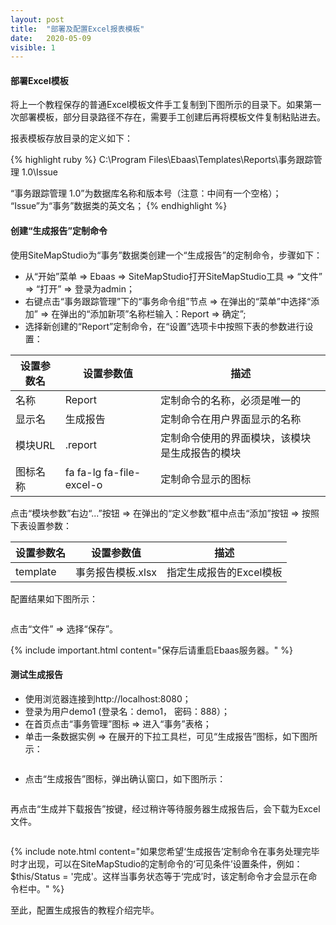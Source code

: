 ```yaml
---
layout: post
title:  "部署及配置Excel报表模板"
date:   2020-05-09
visible: 1
---
```


#### 部署Excel模板

将上一个教程保存的普通Excel模板文件手工复制到下图所示的目录下。如果第一次部署模板，部分目录路径不存在，需要手工创建后再将模板文件复制粘贴进去。

<img src="{{'/assets/img/2018-3-9-模板存放目录.png' | prepend: site.b。seurl }}" alt=""><br>
报表模板存放目录的定义如下：

{% highlight ruby %}
C:\Program Files\Ebaas\Templates\Reports\事务跟踪管理 1.0\Issue

“事务跟踪管理 1.0”为数据库名称和版本号（注意：中间有一个空格）；
“Issue”为“事务”数据类的英文名；
{% endhighlight %}

#### 创建“生成报告”定制命令

使用SiteMapStudio为“事务”数据类创建一个“生成报告”的定制命令，步骤如下：

* 从“开始”菜单 => Ebaas => SiteMapStudio打开SiteMapStudio工具 => “文件” => “打开” => 登录为admin；
* 右键点击“事务跟踪管理”下的“事务命令组”节点 => 在弹出的“菜单”中选择“添加” => 在弹出的“添加新项”名称栏输入：Report => 确定”;
* 选择新创建的“Report”定制命令，在“设置”选项卡中按照下表的参数进行设置：

| 设置参数名 | 设置参数值 | 描述 |
|-------|--------|---------|
| 名称 | Report | 定制命令的名称，必须是唯一的 |
| 显示名 | 生成报告 | 定制命令在用户界面显示的名称 |
| 模块URL | .report | 定制命令使用的界面模块，该模块是生成报告的模块 |
| 图标名称 | fa fa-lg fa-file-excel-o | 定制命令显示的图标 |

点击“模块参数”右边“...”按钮 => 在弹出的“定义参数”框中点击“添加”按钮 => 按照下表设置参数：

| 设置参数名 | 设置参数值 | 描述 |
|-------|--------|---------|
| template | 事务报告模板.xlsx | 指定生成报告的Excel模板 |

配置结果如下图所示：

<img src="{{'/assets/img/2018-3-9-创建生成报告定制命令.png' | prepend: site.baseurl }}" alt="">

点击“文件” => 选择“保存”。

{% include important.html content="保存后请重启Ebaas服务器。" %}

#### 测试生成报告

* 使用浏览器连接到http://localhost:8080；
* 登录为用户demo1 (登录名：demo1， 密码：888）；
* 在首页点击“事务管理”图标 => 进入“事务”表格；
* 单击一条数据实例 => 在展开的下拉工具栏，可见“生成报告”图标，如下图所示：

<img src="{{'/assets/img/2018-3-9-显示生成报告定制命令.png' | prepend: site.baseurl }}" alt="">

* 点击“生成报告”图标，弹出确认窗口，如下图所示：

<img src="{{'/assets/img/2018-3-9-点击生成报告定制命令.png' | prepend: site.baseurl }}" alt="">

再点击“生成并下载报告”按键，经过稍许等待服务器生成报告后，会下载为Excel文件。

<img src="{{'/assets/img/2018-3-9-generated-report.png' | prepend: site.baseurl }}" alt="">

{% include note.html content="如果您希望‘生成报告’定制命令在事务处理完毕时才出现，可以在SiteMapStudio的定制命令的‘可见条件’设置条件，例如： $this/Status = '完成'。这样当事务状态等于‘完成’时，该定制命令才会显示在命令栏中。" %}

至此，配置生成报告的教程介绍完毕。
